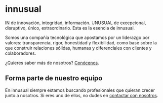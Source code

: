# innusual

IN de innovación, integridad, información. UNUSUAL de excepcional, disruptivo, único, extraordinario. Esta es la esencia de innusual.

Somos una compañía tecnológica que apostamos por un liderazgo por valores: transparencia, rigor, honestidad y flexibilidad, como base sobre la que construir relaciones sólidas, humanas y diferenciales con clientes y colaboradores.

¿Quieres saber más de nosotros? [Conócenos](https://www.innusual.tech).

## Forma parte de nuestro equipo

En innusual siempre estamos buscando profesionales que quieran crecer junto a nosotros. Si eres uno de ellos, no dudes en [contactar con nosotros](https://www.innusual.tech/#contacto).